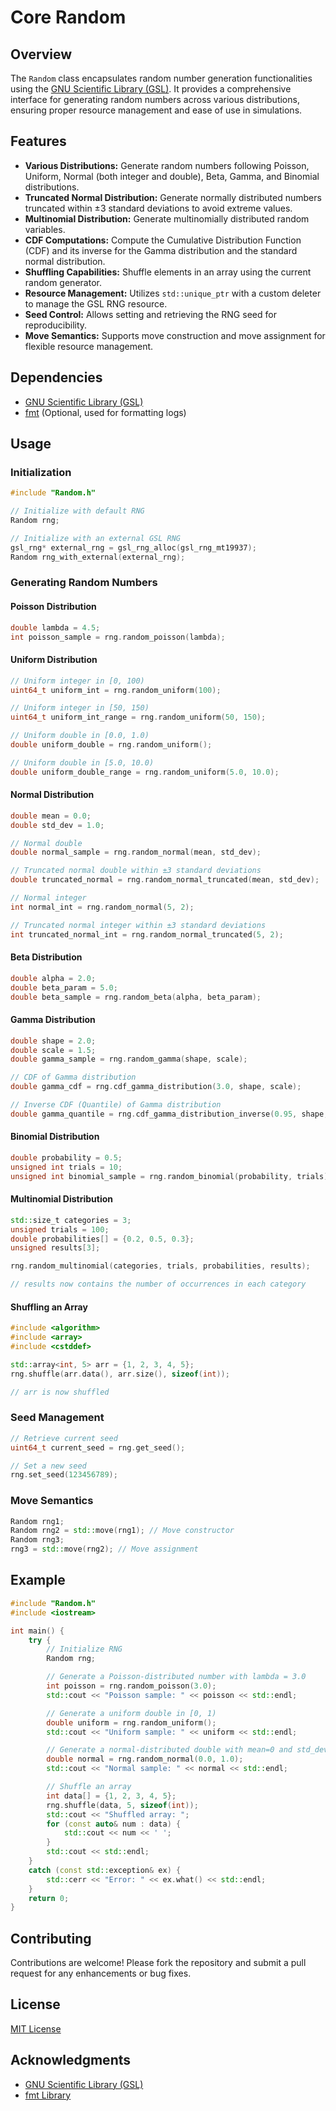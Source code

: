 # Core Random

## Overview

The `Random` class encapsulates random number generation functionalities using the [GNU Scientific Library (GSL)](https://www.gnu.org/software/gsl/). It provides a comprehensive interface for generating random numbers across various distributions, ensuring proper resource management and ease of use in simulations.

## Features

- **Various Distributions:** Generate random numbers following Poisson, Uniform, Normal (both integer and double), Beta, Gamma, and Binomial distributions.
- **Truncated Normal Distribution:** Generate normally distributed numbers truncated within ±3 standard deviations to avoid extreme values.
- **Multinomial Distribution:** Generate multinomially distributed random variables.
- **CDF Computations:** Compute the Cumulative Distribution Function (CDF) and its inverse for the Gamma distribution and the standard normal distribution.
- **Shuffling Capabilities:** Shuffle elements in an array using the current random generator.
- **Resource Management:** Utilizes `std::unique_ptr` with a custom deleter to manage the GSL RNG resource.
- **Seed Control:** Allows setting and retrieving the RNG seed for reproducibility.
- **Move Semantics:** Supports move construction and move assignment for flexible resource management.

## Dependencies

- [GNU Scientific Library (GSL)](https://www.gnu.org/software/gsl/)
- [fmt](https://fmt.dev/) (Optional, used for formatting logs)

## Usage

### Initialization

```cpp
#include "Random.h"

// Initialize with default RNG
Random rng;

// Initialize with an external GSL RNG
gsl_rng* external_rng = gsl_rng_alloc(gsl_rng_mt19937);
Random rng_with_external(external_rng);
```

### Generating Random Numbers

#### Poisson Distribution

```cpp
double lambda = 4.5;
int poisson_sample = rng.random_poisson(lambda);
```

#### Uniform Distribution

```cpp
// Uniform integer in [0, 100)
uint64_t uniform_int = rng.random_uniform(100);

// Uniform integer in [50, 150)
uint64_t uniform_int_range = rng.random_uniform(50, 150);

// Uniform double in [0.0, 1.0)
double uniform_double = rng.random_uniform();

// Uniform double in [5.0, 10.0)
double uniform_double_range = rng.random_uniform(5.0, 10.0);
```

#### Normal Distribution

```cpp
double mean = 0.0;
double std_dev = 1.0;

// Normal double
double normal_sample = rng.random_normal(mean, std_dev);

// Truncated normal double within ±3 standard deviations
double truncated_normal = rng.random_normal_truncated(mean, std_dev);

// Normal integer
int normal_int = rng.random_normal(5, 2);

// Truncated normal integer within ±3 standard deviations
int truncated_normal_int = rng.random_normal_truncated(5, 2);
```

#### Beta Distribution

```cpp
double alpha = 2.0;
double beta_param = 5.0;
double beta_sample = rng.random_beta(alpha, beta_param);
```

#### Gamma Distribution

```cpp
double shape = 2.0;
double scale = 1.5;
double gamma_sample = rng.random_gamma(shape, scale);

// CDF of Gamma distribution
double gamma_cdf = rng.cdf_gamma_distribution(3.0, shape, scale);

// Inverse CDF (Quantile) of Gamma distribution
double gamma_quantile = rng.cdf_gamma_distribution_inverse(0.95, shape, scale);
```

#### Binomial Distribution

```cpp
double probability = 0.5;
unsigned int trials = 10;
unsigned int binomial_sample = rng.random_binomial(probability, trials);
```

#### Multinomial Distribution

```cpp
std::size_t categories = 3;
unsigned trials = 100;
double probabilities[] = {0.2, 0.5, 0.3};
unsigned results[3];

rng.random_multinomial(categories, trials, probabilities, results);

// results now contains the number of occurrences in each category
```

#### Shuffling an Array

```cpp
#include <algorithm>
#include <array>
#include <cstddef>

std::array<int, 5> arr = {1, 2, 3, 4, 5};
rng.shuffle(arr.data(), arr.size(), sizeof(int));

// arr is now shuffled
```

### Seed Management

```cpp
// Retrieve current seed
uint64_t current_seed = rng.get_seed();

// Set a new seed
rng.set_seed(123456789);
```

### Move Semantics

```cpp
Random rng1;
Random rng2 = std::move(rng1); // Move constructor
Random rng3;
rng3 = std::move(rng2); // Move assignment
```

## Example

```cpp
#include "Random.h"
#include <iostream>

int main() {
    try {
        // Initialize RNG
        Random rng;

        // Generate a Poisson-distributed number with lambda = 3.0
        int poisson = rng.random_poisson(3.0);
        std::cout << "Poisson sample: " << poisson << std::endl;

        // Generate a uniform double in [0, 1)
        double uniform = rng.random_uniform();
        std::cout << "Uniform sample: " << uniform << std::endl;

        // Generate a normal-distributed double with mean=0 and std_dev=1
        double normal = rng.random_normal(0.0, 1.0);
        std::cout << "Normal sample: " << normal << std::endl;

        // Shuffle an array
        int data[] = {1, 2, 3, 4, 5};
        rng.shuffle(data, 5, sizeof(int));
        std::cout << "Shuffled array: ";
        for (const auto& num : data) {
            std::cout << num << ' ';
        }
        std::cout << std::endl;
    }
    catch (const std::exception& ex) {
        std::cerr << "Error: " << ex.what() << std::endl;
    }
    return 0;
}
```

## Contributing

Contributions are welcome! Please fork the repository and submit a pull request for any enhancements or bug fixes.

## License

[MIT License](LICENSE)

## Acknowledgments

- [GNU Scientific Library (GSL)](https://www.gnu.org/software/gsl/)
- [fmt Library](https://fmt.dev/)

